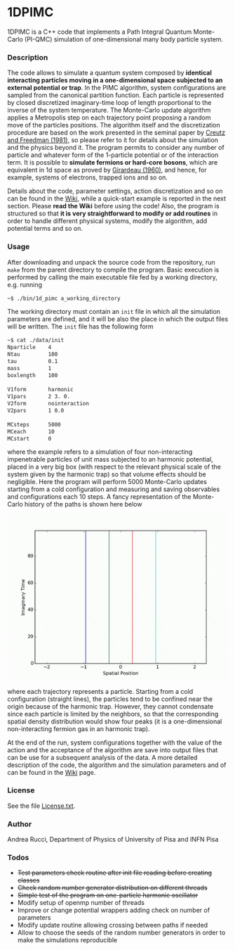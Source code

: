# 1DPIMC

1DPIMC is a C++ code that implements a Path Integral Quantum Monte-Carlo (PI-QMC) simulation of one-dimensional many body particle system.

### Description
The code allows to simulate a quantum system composed by **identical interacting particles moving in a one-dimensional space subjected to an external potential or trap**. In the PIMC algorithm, system configurations are sampled from the canonical partition function. Each particle is represented by closed discretized imaginary-time loop of length proportional to the inverse of the system temperature. The Monte-Carlo update algorithm applies a Metropolis step on each trajectory point proposing a random move of the particles positions. The algorithm itself and the discretization procedure are based on the work presented in the seminal paper by [Creutz and Freedman (1981)][1], so please refer to it for details about the simulation and the physics beyond it. The program permits to consider any number of particle and whatever form of the 1-particle potential or of the interaction term. It is possible to **simulate fermions or hard-core bosons**, which are equivalent in 1d space as proved by [Girardeau (1960)][2], and hence, for example, systems of electrons, trapped ions and so on.

Details about the code, parameter settings, action discretization and so on can be found in the [Wiki](https://github.com/ndrearu/1d_pimc/wiki), while a quick-start example is reported in the next section. Please **read the Wiki** before using the code! Also, the program is structured so that **it is very straightforward to modify or add routines** in order to handle different physical systems, modify the algorithm, add potential terms and so on.

[1]: https://doi.org/10.1016/0003-4916(81)90074-9
[2]: https://doi.org/10.1063/1.1703687


### Usage
After downloading and unpack the source code from the repository, run ``make`` from the parent directory to compile the program. Basic execution is performed by calling
the main executable file fed by a working directory, e.g. running
```
~$ ./bin/1d_pimc a_working_directory
```
The working directory must contain an ``init`` file in which all the simulation parameters are defined, and it will be also the place in which the output files will be written. The ``init`` file has the following form
```
~$ cat ./data/init
Nparticle    4
Ntau         100
tau          0.1
mass         1
boxlength    100

V1form       harmonic
V1pars       2 3. 0.
V2form       nointeraction
V2pars       1 0.0

MCsteps      5000
MCeach       10
MCstart      0
```
where the example refers to a simulation of four non-interacting impenetrable particles of unit mass subjected to an harmonic potential, placed in a very big box (with respect to the relevant physical scale of the system given by the harmonic trap) so that volume effects should be negligible. Here the program will perform 5000 Monte-Carlo updates starting from a cold configuration and measuring and saving observables and configurations each 10 steps. A fancy representation of the Monte-Carlo history of the paths is shown here below
<p align='center'>
<img src='./doc/path_animation.gif' width='540px'>
</p>
where each trajectory represents a particle. Starting from a cold configuration (straight lines), the particles tend to be confined near the origin because of the harmonic trap. However, they cannot condensate since each particle is limited by the neighbors, so that the corresponding spatial density distribution would show four peaks (it is a one-dimensional non-interacting fermion gas in an harmonic trap).

At the end of the run, system configurations together with the value of the action and the acceptance of the algorithm are save into output files that can be use for a subsequent analysis of the data. A more detailed description of the code, the algorithm and the simulation parameters and of can be found in the [Wiki](https://github.com/ndrearu/1d_pimc/wiki) page.


### License
See the file [License.txt](LICENSE.txt).

### Author
Andrea Rucci, Department of Physics of University of Pisa and INFN Pisa

### Todos
- ~~Test parameters check routine after init file reading before creating classes~~
- ~~Check random number generator distribution on different threads~~
- ~~Simple test of the program on one-particle harmonic oscillator~~
- Modify setup of openmp number of threads
- Improve or change potential wrappers adding check on number of parameters
- Modify update routine allowing crossing between paths if needed
- Allow to choose the seeds of the random number generators in order to make the simulations reproducible
